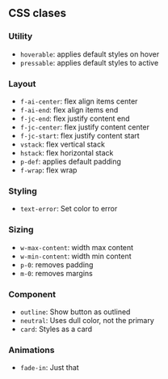 ## CSS clases
### Utility
- `hoverable`: applies default styles on hover
- `pressable`: applies default styles to active

### Layout
- `f-ai-center`: flex align items center
- `f-ai-end`: flex align items end
- `f-jc-end`: flex justify content end
- `f-jc-center`: flex justify content center
- `f-jc-start`: flex justify content start
- `vstack`: flex vertical stack
- `hstack`: flex horizontal stack
- `p-def`: applies default padding
- `f-wrap`: flex wrap

### Styling
- `text-error`: Set color to error

### Sizing
- `w-max-content`: width max content
- `w-min-content`: width min content
- `p-0`: removes padding
- `m-0`: removes margins

### Component
- `outline`: Show button as outlined
- `neutral`: Uses dull color, not the primary
- `card`: Styles as a card

### Animations
- `fade-in`: Just that